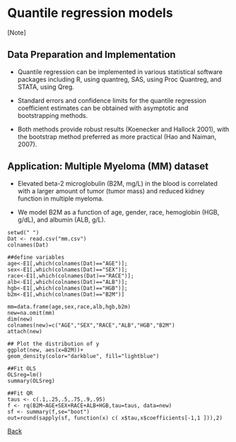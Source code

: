 # Quantile regression models

[Note]


## Data Preparation and Implementation

* Quantile regression can be implemented in various statistical software packages including R, using quantreg, 
SAS, using Proc Quantreg, and STATA, using Qreg.


* Standard errors and confidence limits for the quantile regression coefficient estimates can be obtained with
asymptotic and bootstrapping methods.

* Both methods provide robust results (Koenecker and Hallock 2001),
with the bootstrap method preferred as more practical (Hao and Naiman, 2007). 


## Application: Multiple Myeloma (MM) dataset

* Elevated beta-2 microglobulin (B2M, mg/L) in the blood is correlated with a larger amount of tumor (tumor mass) and reduced kidney function in multiple myeloma.

* We model B2M as a function of age, gender, race, hemoglobin (HGB, g/dL),  and albumin (ALB, g/L).

```{r}
setwd(" ")
Dat <- read.csv("mm.csv")
colnames(Dat)

##define variables
age<-E1[,which(colnames(Dat)=="AGE")];
sex<-E1[,which(colnames(Dat)=="SEX")];
race<-E1[,which(colnames(Dat)=="RACE")];
alb<-E1[,which(colnames(Dat)=="ALB")];
hgb<-E1[,which(colnames(Dat)=="HGB")];
b2m<-E1[,which(colnames(Dat)=="B2M")]

mm=data.frame(age,sex,race,alb,hgb,b2m)
new=na.omit(mm)
dim(new)
colnames(new)=c("AGE","SEX","RACE","ALB","HGB","B2M")
attach(new)

## Plot the distribution of y
ggplot(new, aes(x=B2M))+
geom_density(color="darkblue", fill="lightblue")

##Fit OLS
OLSreg=lm()
summary(OLSreg)

##Fit QR
taus <- c(.1,.25,.5,.75,.9,.95)
f <- rq(B2M~AGE+SEX+RACE+ALB+HGB,tau=taus, data=new)
sf <- summary(f,se="boot")
out=round(sapply(sf, function(x) c( x$tau,x$coefficients[-1,1 ])),2)
```

[Back](https://github.com/gdlc/STAT_COMP/)

